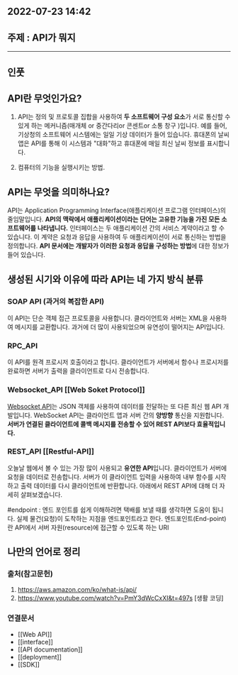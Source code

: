 ## 2022-07-23 14:42  

## 주제 : API가 뭐지
----
## 인풋
## API란 무엇인가요?
1. API는 정의 및 프로토콜 집합을 사용하여 **두 소프트웨어 구성 요소**가 서로 통신할 수 있게 하는 메커니즘(매개체 or 중간다리or 콘센트or 소통 창구 )입니다. 예를 들어, 기상청의 소프트웨어 시스템에는 일일 기상 데이터가 들어 있습니다. 휴대폰의 날씨 앱은 API를 통해 이 시스템과 "대화"하고 휴대폰에 매일 최신 날씨 정보를 표시합니다.

2. 컴퓨터의 기능을 실행시키는 방법.

## API는 무엇을 의미하나요?

API는 Application Programming Interface(애플리케이션 프로그램 인터페이스)의 줄임말입니다. **API의 맥락에서 애플리케이션이라는 단어는 고유한 기능을 가진 모든 소프트웨어를 나타냅니다.** 인터페이스는 두 애플리케이션 간의 서비스 계약이라고 할 수 있습니다. 이 계약은 요청과 응답을 사용하여 두 애플리케이션이 서로 통신하는 방법을 정의합니다. **API 문서에는 개발자가 이러한 요청과 응답을 구성하는 방법**에 대한 정보가 들어 있습니다.

## 생성된 시기와 이유에 따라 API는 네 가지 방식 분류
### SOAP API (과거의 복잡한 API)

이 API는 단순 객체 접근 프로토콜을 사용합니다. 클라이언트와 서버는 XML을 사용하여 메시지를 교환합니다. 과거에 더 많이 사용되었으며 유연성이 떨어지는 API입니다.  

### RPC_API

이 API를 원격 프로시저 호출이라고 합니다. 클라이언트가 서버에서 함수나 프로시저를 완료하면 서버가 출력을 클라이언트로 다시 전송합니다.  

### Websocket_API [[Web Soket Protocol]]

[Websocket API](https://docs.aws.amazon.com/apigateway/latest/developerguide/apigateway-websocket-api-overview?pg=wianapi&cta=websocketapi)는 JSON 객체를 사용하여 데이터를 전달하는 또 다른 최신 웹 API 개발입니다. WebSocket API는 클라이언트 앱과 서버 간의 **양방향** 통신을 지원합니다. **서버가 연결된 클라이언트에 콜백 메시지를 전송할 수 있어 REST API보다 효율적입니다.**  

### REST_API   [[Restful-API]]

오늘날 웹에서 볼 수 있는 가장 많이 사용되고 **유연한 API**입니다. 클라이언트가 서버에 요청을 데이터로 전송합니다. 서버가 이 클라이언트 입력을 사용하여 내부 함수를 시작하고 출력 데이터를 다시 클라이언트에 반환합니다. 아래에서 REST API에 대해 더 자세히 살펴보겠습니다.



#endpoint : 엔드 포인트를 쉽게 이해하려면 택배를 보낼 때를 생각하면 도움이 됩니다.
 실제 물건(요청)이 도착하는 지점을 엔드포인트라고 한다. 엔드포인트(End-point)란 API에서 서버 자원(resource)에 접근할 수 있도록 하는 URI





## 나만의 언어로 정리
>


### 출처(참고문헌)
1. https://aws.amazon.com/ko/what-is/api/
2. https://www.youtube.com/watch?v=PmY3dWcCxXI&t=497s [생활 코딩]


### 연결문서
-  [[Web API]]
- [[interface]]
- [[API documentation]]
- [[deployment]]
- [[SDK]]
